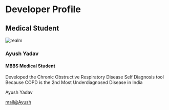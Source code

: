 <html>
<head>
<link href="main.css" rel="stylesheet">
<head>
<body>
<div class="container">
  <h1>Developer Profile</h1>
  <h2>Medical Student</h2>
  <div class="service-details">
    <img src="https://www.hindustantimes.com/rf/image_size_960x540/HT/p2/2019/11/01/Pictures/_da33d436-fc86-11e9-9bd9-13880a980866.jpg" alt="realm">
    <div class="service-hover-text">
      <h3>Ayush Yadav</h3>
      <h4>MBBS Medical Student</h4>
      <p>Developed the Chronic Obstructive Respiratory Disease Self Diagnosis tool Because COPD is the 2nd Most Underdiagnosed Disease in India </p>
    </div>
    <div class="service-white service-text">
      <p>Ayush Yadav</p>
      <a href="mailto: Ayushiamazon1@gmail.com">mail@Ayush</a>
    </div>
  </div>
</div>
</body>
<html>
